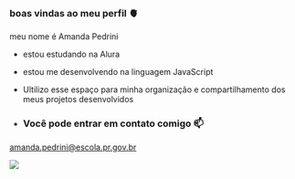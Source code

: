 ### boas vindas ao meu perfil 🫀

meu nome é Amanda Pedrini

- estou estudando na Alura
- estou me desenvolvendo na linguagem JavaScript
- Ultilizo esse espaço para minha organização e compartilhamento dos meus projetos desenvolvidos

- ### Você pode entrar em contato comigo 📫

 amanda.pedrini@escola.pr.gov.br

![](https://media.tenor.com/NBvrydYBnvEAAAAM/claryfray-shadowhunter.gif)
 

